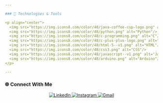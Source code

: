 ```yaml
---

### 🧰 Technologies & Tools

<p align="center">
  <img src="https://img.icons8.com/color/48/java-coffee-cup-logo.png" alt="Java"/>
  <img src="https://img.icons8.com/color/48/python.png" alt="Python"/>
  <img src="https://img.icons8.com/color/48/c-programming.png" alt="C"/>
  <img src="https://img.icons8.com/color/48/c-plus-plus-logo.png" alt="C++"/>
  <img src="https://img.icons8.com/color/48/html-5--v1.png" alt="HTML"/>
  <img src="https://img.icons8.com/color/48/css3.png" alt="CSS"/>
  <img src="https://img.icons8.com/color/48/javascript--v1.png" alt="JavaScript"/>
  <img src="https://img.icons8.com/color/48/arduino.png" alt="Arduino"/>
</p>

---
```


### 🌐 Connect With Me

<p align="center">
  <a href="https://www.linkedin.com/in/aman-pandey-9147b72b9" target="_blank">
    <img src="https://img.icons8.com/fluency/48/linkedin.png" alt="LinkedIn"/>
  </a>
  <a href="https://www.instagram.com/i._amanpandey" target="_blank">
    <img src="https://img.icons8.com/fluency/48/instagram-new.png" alt="Instagram"/>
  </a>
  <a href="mailto:amanpandey.9156@gmail.com">
    <img src="https://img.icons8.com/fluency/48/gmail.png" alt="Gmail"/>
  </a>
</p>
